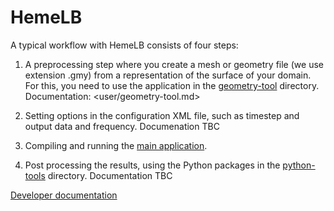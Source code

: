 # HemeLB

A typical workflow with HemeLB consists of four steps:

1. A preprocessing step where you create a mesh or geometry file (we
   use extension .gmy) from a representation of the surface of your
   domain. For this, you need to use the application in the
   [geometry-tool](../geometry-tool) directory. Documentation:
   <user/geometry-tool.md>

2. Setting options in the configuration XML file, such as timestep and
   output data and frequency. Documenation TBC

3. Compiling and running the [main application](user/main-application.md).

4. Post processing the results, using the Python packages in the
   [python-tools](../python-tools) directory. Documentation TBC


[Developer documentation](dev)


